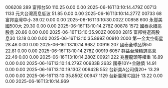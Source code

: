 006208	289	富邦台50	110.25	0.00	0.00	2025-06-16T13:10:14.479Z
00713	1133	元大台灣高息低波	51.85	0.00	0.00	2025-06-16T13:10:14.277Z
00733	68	富邦臺灣中小	39.02	0.00	0.00	2025-06-16T13:10:30.002Z
00858	600	永豐美國500大	29.30	0.00	0.00	2025-06-16T13:10:14.278Z
00878	1572	國泰永續高股息	20.86	0.00	0.00	2025-06-16T13:10:35.902Z
00900	2815	富邦特選高股息30	13.18	0.00	0.00	2025-06-16T13:10:35.899Z
00910	2000	第一金太空衛星	28.46	0.00	0.00	2025-06-16T13:10:14.968Z
00916	207	國泰全球品牌50	22.81	0.00	0.00	2025-06-16T13:10:14.278Z
00919	6057	群益台灣精選高息	22.49	0.00	0.00	2025-06-16T13:10:14.280Z
00921	222	兆豐龍頭等權重	16.89	0.00	0.00	2025-06-16T13:10:14.279Z
00933B	2632	國泰10Y+金融債	14.91	0.00	0.00	2025-06-16T13:10:19.130Z
00942B	552	台新美A公司債20+	13.29	0.00	0.00	2025-06-16T13:10:35.850Z
00947	1129	台新臺灣IC設計	13.22	0.00	0.00	2025-06-16T13:10:14.969
